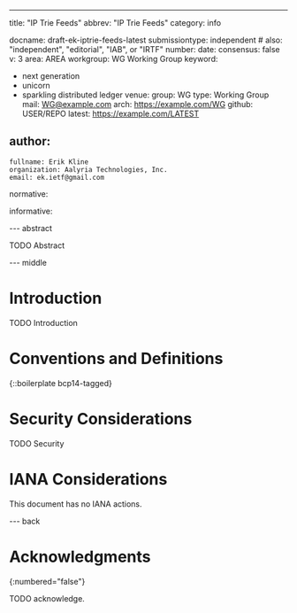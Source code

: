 ---
title: "IP Trie Feeds"
abbrev: "IP Trie Feeds"
category: info

docname: draft-ek-iptrie-feeds-latest
submissiontype: independent  # also: "independent", "editorial", "IAB", or "IRTF"
number:
date:
consensus: false
v: 3
area: AREA
workgroup: WG Working Group
keyword:
 - next generation
 - unicorn
 - sparkling distributed ledger
venue:
  group: WG
  type: Working Group
  mail: WG@example.com
  arch: https://example.com/WG
  github: USER/REPO
  latest: https://example.com/LATEST

author:
 -
    fullname: Erik Kline
    organization: Aalyria Technologies, Inc.
    email: ek.ietf@gmail.com

normative:

informative:


--- abstract

TODO Abstract


--- middle

# Introduction

TODO Introduction

<!--

* mention:
  * geofeed finder
  * geofeeds study
* Since 8805 several requests have been received over the years:
  * more extensible format than CSV [cite RFC]
  * richer expression of geographic regions
  * more canonical sources of geograhic names (geonames.org?)
  * some kinds of guarantees for anonymity
  * locations not on Earth
  * support for anycast
  * additional attributes like "end site prefixes"
  * remove all mention of ill-fated, ill-conceived Postal Code
* restress "best effort"
* inline attestations?
* primary attribute in the IP Trie is "geo"
* multiple feeds representing different views of the same data
  * feed for public consumption might be very different from a feed served to Emergency Services consumers (or org-internal consumers)

-->

# Conventions and Definitions

{::boilerplate bcp14-tagged}


# Security Considerations

TODO Security


# IANA Considerations

This document has no IANA actions.


--- back

# Acknowledgments
{:numbered="false"}

TODO acknowledge.
